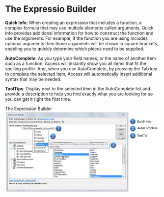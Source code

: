 # The Expressio Builder

**Quick Info**: When creating an expression that includes a function, a complex formula that may use multiple elements called arguments, Quick Info provides additional information for how to construct the function and use the arguments. For example, if the function you are using includes optional arguments then those arguments will be shown in square brackets, enabling you to quickly determine which pieces need to be supplied.  

**AutoComplete**: As you type your field names, or the name of another item such as a function, Access will instantly show you all items that fit the spelling profile. And, when you use AutoComplete, by pressing the Tab key to complete the selected item, Access will automatically insert additional syntax that may be needed.  

**ToolTips**: Display next to the selected item in the AutoComplete list and provide a description to help you find exactly what you are looking for so you can get it right the first time.

The Expression Builder ![Expression Builder](https://github.com/MrMikey59/00---Projects/blob/master/Access/Expression%20Builder.png)  

